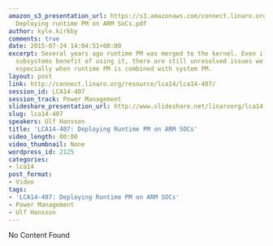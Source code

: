 ```yaml
---
amazon_s3_presentation_url: https://s3.amazonaws.com/connect.linaro.org/lca14/presentations/LCA14-407-
  Deploying runtime PM on ARM SoCs.pdf
author: kyle.kirkby
comments: true
date: 2015-07-24 14:04:51+00:00
excerpt: Several years ago runtime PM was merged to the kernel. Even if drivers and
  subsystems benefit of using it, there are still unresolved issues we need to address,
  especially when runtime PM is combined with system PM.
layout: post
link: http://connect.linaro.org/resource/lca14/lca14-407/
session_id: LCA14-407
session_track: Power Management
slideshare_presentation_url: http://www.slideshare.net/linaroorg/lca14-407-deployingruntimepmonarmsocs
slug: lca14-407
speakers: Ulf Hansson
title: 'LCA14-407: Deploying Runtime PM on ARM SOCs'
video_length: 00:00
video_thumbnail: None
wordpress_id: 2125
categories:
- lca14
post_format:
- Video
tags:
- 'LCA14-407: Deploying Runtime PM on ARM SOCs'
- Power Management
- Ulf Hansson
---
```


No Content Found
